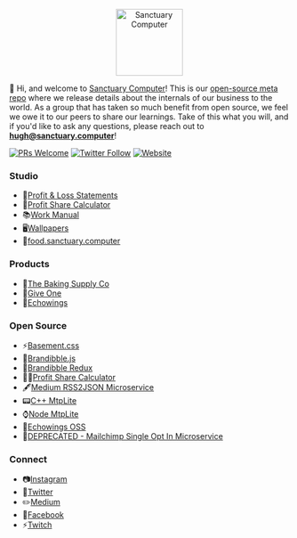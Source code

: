 <p align="center">
  <a href="http://www.sanctuary.computer/" target='_blank'>
    <img alt="Sanctuary Computer" src="https://food.sanctuary.computer/assets/logo.svg" width="120">
  </a>
</p>

👋 Hi, and welcome to [Sanctuary Computer](http://www.sanctuary.computer/)! This
is our [open-source meta repo](https://medium.com/sanctuary-computer-inc/were-open-sourcing-our-digital-studio-d33b5511bbb7) where
we release details about the internals of our business to the world. As a group
that has taken so much benefit from open source, we feel we owe it to
our peers to share our learnings. Take of this what you will, and
if you'd like to ask any questions, please reach out to **hugh@sanctuary.computer**!

[![PRs Welcome](https://img.shields.io/badge/PRs-welcome-brightgreen.svg?style=flat-square)](http://makeapullrequest.com)
[![Twitter Follow](https://img.shields.io/twitter/follow/sanctucompu.svg?style=social&logo=twitter&label=Follow)](https://twitter.com/sanctucompu)
[![Website](https://img.shields.io/website-up-down-green-red/http/shields.io.svg?label=sanctuary.computer)](http://sanctuary.computer)


### Studio

- 💸[Profit & Loss Statements](https://github.com/sanctuarycomputer/studio/tree/master/PROFIT_AND_LOSS)
- 🙌[Profit Share Calculator](http://profit.sanctuary.computer/)
- 📚[Work Manual](https://github.com/sanctuarycomputer/studio/wiki)
- 🖥[Wallpapers](https://github.com/sanctuarycomputer/studio/tree/master/GRAPHICS/BRAND/WALLPAPERS)
- 🥑[food.sanctuary.computer](https://food.sanctuary.computer)

### Products

- 🌿[The Baking Supply Co](https://bakingsupply.co/)
- 🙏[Give One](https://give-one.org/)
- 🐘[Echowings](https://www.echowings.org/)

### Open Source

- ⚡[Basement.css](https://github.com/sanctuarycomputer/basement)
- 🌮[Brandibble.js](https://github.com/sanctuarycomputer/brandibble.js)
- 🍔[Brandibble Redux](https://github.com/sanctuarycomputer/brandibble-redux)
- 👩‍💻[Profit Share Calculator](https://github.com/sanctuarycomputer/studio/tree/master/PROFIT_SHARE_CALCULATOR)
- 🖋[Medium RSS2JSON Microservice](https://github.com/sanctuarycomputer/medium-rss-to-json)
- 📟[C++ MtpLite](https://github.com/sanctuarycomputer/MtpLite)
- ⌚️[Node MtpLite](https://github.com/sanctuarycomputer/node-mtplite)
- 🐎[Echowings OSS](https://github.com/sanctuarycomputer/echowings)
- 🙊[DEPRECATED - Mailchimp Single Opt In Microservice](https://github.com/sanctuarycomputer/mailchimp-single-opt-in)

### Connect

- 📷[Instagram](https://www.instagram.com/sanctucompu/)
- 🐥[Twitter](https://twitter.com/sanctucompu)
- ✏️[Medium](https://medium.com/sanctuary-computer-inc)
- 🔌[Facebook](https://www.facebook.com/sanctucompu/)
- ⚡[Twitch](https://www.twitch.tv/sanctucompu)
